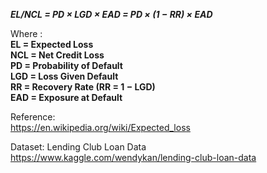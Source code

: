 


_**EL/NCL = PD × LGD × EAD = PD × (1 − RR) × EAD**_   

Where :    
**EL = Expected Loss   
NCL = Net Credit Loss   
PD = Probability of Default   
LGD = Loss Given Default    
RR = Recovery Rate (RR = 1 − LGD)   
EAD = Exposure at Default**    

Reference:   
https://en.wikipedia.org/wiki/Expected_loss   

Dataset:
Lending Club Loan Data
https://www.kaggle.com/wendykan/lending-club-loan-data
